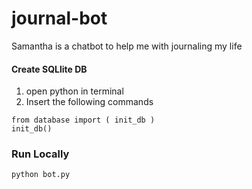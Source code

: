 # journal-bot
Samantha is a chatbot to help me with journaling my life

#### Create SQLlite DB
1) open python in terminal
2) Insert the following commands
```
from database import ( init_db )
init_db()
````

### Run Locally
`python bot.py`
